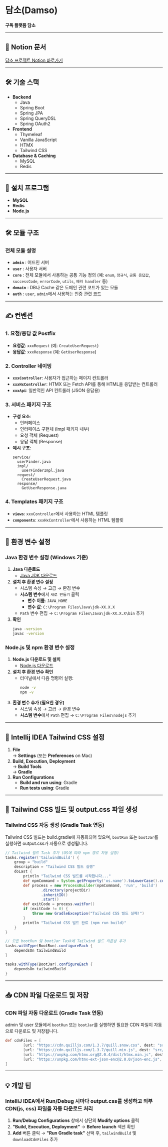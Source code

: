 # 담소(Damso)

**구독 플랫폼 담소**

---

## 📄 Notion 문서

[담소 프로젝트 Notion 바로가기](https://www.notion.so/150d484dae8180f882a5e2f25d5d0c6d)

---

## 🛠 기술 스택

- **Backend**
    - Java
    - Spring Boot
    - Spring JPA
    - Spring QueryDSL
    - Spring OAuth2
- **Frontend**
    - Thymeleaf
    - Vanilla JavaScript
    - HTMX
    - Tailwind CSS
- **Database & Caching**
    - MySQL
    - Redis

---

## 🔧 설치 프로그램

- **MySQL**
- **Redis**
- **Node.js**

---

## 🛠 모듈 구조

### 전체 모듈 설명

- **`admin`** : 어드민 서버
- **`user`** : 사용자 서버
- **`core`** : 전체 모듈에서 사용하는 공통 기능 정의 (예: `enum`, `정규식`, `공통 응답값`, `successCode`, `errorCode`, `utils`, `에러 handler` 등)
- **`domain`** : DB나 Cache 같은 도메인 관련 코드가 있는 모듈
- **`auth`** : `user`, `admin`에서 사용하는 인증 관련 코드

---

## ✍ 컨벤션

### 1. 요청/응답 값 Postfix

- **요청값**: `xxxRequest` (예: `CreateUserRequest`)
- **응답값**: `xxxResponse` (예: `GetUserResponse`)

### 2. Controller 네이밍

- **`xxxController`**: 사용자가 접근하는 페이지 컨트롤러
- **`xxxHxController`**: HTMX 또는 Fetch API를 통해 HTML을 응답받는 컨트롤러
- **`xxxApi`**: 일반적인 API 컨트롤러 (JSON 응답용)

### 3. 서비스 패키지 구조

- **구성 요소**:
    - 인터페이스
    - 인터페이스 구현체 (Impl 패키지 내부)
    - 요청 객체 (Request)
    - 응답 객체 (Response)
- **예시 구조**:
  ```
  service/
    userFinder.java
    impl/
      userFinderImpl.java
    request/
      CreateUserRequest.java
    response/
      GetUserResponse.java
  ```

### 4. Templates 패키지 구조

- **`views`**: `xxxController`에서 사용하는 HTML 템플릿
- **`components`**: `xxxHxController`에서 사용하는 HTML 템플릿

---

## 🔑 환경 변수 설정

### Java 환경 변수 설정 (Windows 기준)

1. **Java 다운로드**
    - [Java JDK 다운로드](https://www.oracle.com/java/technologies/javase-downloads.html)
2. **설치 후 환경 변수 설정**
    - 시스템 속성 → 고급 → 환경 변수
    - **시스템 변수**에서 `새로 만들기` 클릭
        - **변수 이름**: `JAVA_HOME`
        - **변수 값**: `C:\Program Files\Java\jdk-XX.X.X`
    - `Path` 변수 편집 → `C:\Program Files\Java\jdk-XX.X.X\bin` 추가
3. **확인**
   ```bash
   java -version
   javac -version
   ```

### Node.js 및 npm 환경 변수 설정

1. **Node.js 다운로드 및 설치**
    - [Node.js 다운로드](https://nodejs.org/)
2. **설치 후 환경 변수 확인**
    - 터미널에서 다음 명령어 실행:
      ```bash
      node -v
      npm -v
      ```
3. **환경 변수 추가 (필요한 경우)**
    - 시스템 속성 → 고급 → 환경 변수
    - **시스템 변수**에서 `Path` 편집 → `C:\Program Files\nodejs` 추가

---

## 🧩 Intellij IDEA Tailwind CSS 설정

1. **File**\
   → **Settings** (또는 **Preferences** on Mac)
2. **Build, Execution, Deployment**\
   → **Build Tools**\
   → **Gradle**
3. **Run Configurations**
    - **Build and run using**: Gradle
    - **Run tests using**: Gradle

---

## 🎨 Tailwind CSS 빌드 및 output.css 파일 생성

### Tailwind CSS 자동 생성 (Gradle Task 연동)

Tailwind CSS 빌드는 build.gradle에 자동화되어 있으며, `bootRun` 또는 `bootJar`를 실행하면 output.css가 자동으로 생성됩니다.

```gradle
// Tailwind 빌드 Task 추가 (OS에 따라 npm 경로 자동 설정)
tasks.register('tailwindBuild') {
    group = "build"
    description = "Tailwind CSS 빌드 실행"
    doLast {
        println "Tailwind CSS 빌드를 시작합니다..."
        def npmCommand = System.getProperty('os.name').toLowerCase().contains('win') ? 'npm.cmd' : 'npm'
        def process = new ProcessBuilder(npmCommand, 'run', 'build')
                .directory(projectDir)
                .inheritIO()
                .start()
        def exitCode = process.waitFor()
        if (exitCode != 0) {
            throw new GradleException("Tailwind CSS 빌드 실패!")
        }
        println "Tailwind CSS 빌드 완료 (npm run build)"
    }
}

// 모든 bootRun 및 bootJar Task에 Tailwind 빌드 의존성 추가
tasks.withType(BootRun).configureEach {
    dependsOn tailwindBuild
}

tasks.withType(BootJar).configureEach {
    dependsOn tailwindBuild
}
```

---

## 📥 CDN 파일 다운로드 및 저장

### CDN 파일 자동 다운로드 (Gradle Task 연동)

admin 및 user 모듈에서 `bootRun` 또는 `bootJar`를 실행하면 필요한 CDN 파일이 자동으로 다운로드 및 저장됩니다.

```gradle
def cdnFiles = [
        [url: "https://cdn.quilljs.com/1.3.7/quill.snow.css", dest: "src/main/resources/static/css/quill.snow.css"],
        [url: "https://cdn.quilljs.com/1.3.7/quill.min.js", dest: "src/main/resources/static/script/quill.min.js"],
        [url: "https://unpkg.com/htmx.org@2.0.4/dist/htmx.min.js", dest: "src/main/resources/static/script/htmx.min.js"],
        [url: "https://unpkg.com/htmx-ext-json-enc@2.0.0/json-enc.js", dest: "src/main/resources/static/script/json-enc.js"]
]
```

---

## 💡 개발 팁

### IntelliJ IDEA에서 Run/Debug 시마다 output.css를 생성하고 외부 CDN(js, css) 파일을 자동 다운로드 처리
1. **Run/Debug Configurations** 창에서 상단의 **Modify options** 클릭
2. **"Build, Execution, Deployment"** → **Before launch** 섹션 확인
3. **Add** 버튼 클릭 → **"Run Gradle task"** 선택 후, `tailwindBuild` 및 `downloadCdnFiles` 추가
